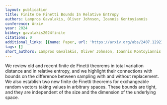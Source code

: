 ```yaml
---
layout: publication
title: Finite De Finetti Bounds In Relative Entropy
authors: Lampros Gavalakis, Oliver Johnson, Ioannis Kontoyiannis
conference: Arxiv
year: 2024
bibkey: gavalakis2024finite
citations: 0
additional_links: [{name: Paper, url: 'https://arxiv.org/abs/2407.12921'}]
tags: []
short_authors: Lampros Gavalakis, Oliver Johnson, Ioannis Kontoyiannis
---
```

We review old and recent finite de Finetti theorems in total variation
distance and in relative entropy, and we highlight their connections with
bounds on the difference between sampling with and without replacement. We also
establish two new finite de Finetti theorems for exchangeable random vectors
taking values in arbitrary spaces. These bounds are tight, and they are
independent of the size and the dimension of the underlying space.